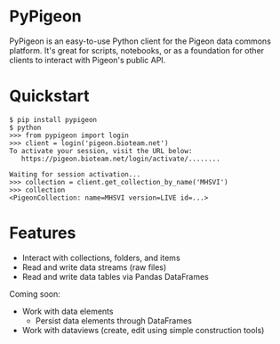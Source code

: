 # PyPigeon

PyPigeon is an easy-to-use Python client for the Pigeon data commons
platform. It's great for scripts, notebooks, or as a foundation for
other clients to interact with Pigeon's public API.

# Quickstart

```
$ pip install pypigeon
$ python
>>> from pypigeon import login
>>> client = login('pigeon.bioteam.net')
To activate your session, visit the URL below:
   https://pigeon.bioteam.net/login/activate/........

Waiting for session activation...
>>> collection = client.get_collection_by_name('MHSVI')
>>> collection
<PigeonCollection: name=MHSVI version=LIVE id=...>
```

# Features

* Interact with collections, folders, and items
* Read and write data streams (raw files)
* Read and write data tables via Pandas DataFrames

Coming soon:

* Work with data elements
    * Persist data elements through DataFrames
* Work with dataviews (create, edit using simple construction tools)

